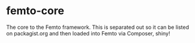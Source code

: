 femto-core
==========

The core to the Femto framework. This is separated out so it can be listed on packagist.org and then loaded into Femto via Composer, shiny!
